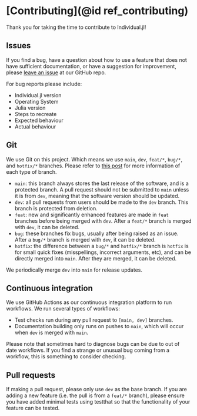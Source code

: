 # [Contributing](@id ref_contributing)

Thank you for taking the time to contribute to Individual.jl!

## Issues

If you find a bug, have a question about how to use a feature that does not have sufficient documentation, or have a suggestion for improvement, please [leave an issue](https://github.com/slwu89/Individual.jl/issues) at our GitHub repo.

For bug reports please include:

 * Individual.jl version
 * Operating System
 * Julia version
 * Steps to recreate
 * Expected behaviour
 * Actual behaviour

## Git

We use Git on this project. Which means we use `main`, `dev`, `feat/*`, `bug/*`, and `hotfix/*` branches. Please refer to [this post](https://www.atlassian.com/git/tutorials/comparing-workflows/gitflow-workflow) for more information of each type of branch. 

  * `main`: this branch always stores the last release of the software, and is a protected branch. A pull request should
  not be submitted to `main` unless it is from `dev`, meaning that the software version should be updated.
  * `dev`: all pull requests from users should be made to the `dev` branch. This branch is protected from deletion.
  * `feat`: new and significantly enhanced features are made in `feat` branches before being merged with `dev`. After a `feat/*` branch is merged with `dev`, it can be deleted.
  * `bug`: these branches fix bugs, usually after being raised as an issue. After a `bug/*` branch is merged with `dev`, it can be deleted.
  * `hotfix`: the difference between a `bug/*` and `hotfix/*` branch is `hotfix` is for small quick fixes (misspellings, incorrect arguments, etc), and can be directly merged into `main`. After they are merged, it can be deleted.

We periodically merge `dev` into `main` for release updates.

## Continuous integration

We use GitHub Actions as our continuous integration platform to run workflows. We run several types of workflows:

- Test checks run during any pull request to `[main, dev]` branches.
- Documentation building only runs on pushes to `main`, which will occur when `dev` is merged with `main`.

Please note that sometimes hard to diagnose bugs can be due to out of date
workflows. If you find a strange or unusual bug coming from a workflow, this
is something to consider checking.

## Pull requests

If making a pull request, please only use `dev` as the base branch. If you are adding a new feature (i.e. the pull is from a `feat/*` branch),
please ensure you have added minimal tests using testthat so that the functionality of your feature can be tested.